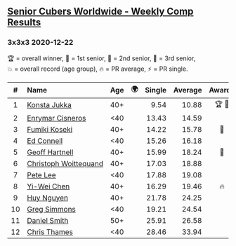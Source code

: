 <style>table {white-space: nowrap;}</style>
<link rel="stylesheet" type="text/css" href="/scw-comp/css/flags.css" />

## [Senior Cubers Worldwide - Weekly Comp Results](/scw-comp/results/)
### 3x3x3 2020-12-22

<span style="white-space: nowrap;">🏆 = overall winner</span>, <span style="white-space: nowrap;">🥇 = 1st senior</span>, <span style="white-space: nowrap;">🥈 = 2nd senior</span>, <span style="white-space: nowrap;">🥉 = 3rd senior</span>, <span style="white-space: nowrap;">💥 = overall record (age group)</span>, <span style="white-space: nowrap;">🔥 = PR average</span>, <span style="white-space: nowrap;">⚡ = PR single</span>.

| # | Name | Age | 🌍 | Single | Average | Awards | Solve 1 | Solve 2 | Solve 3 | Solve 4 | Solve 5 | Video |
| :--: | :-- | :--: | :--: | --: | --: | :--: | --: | --: | --: | --: | --: | :-- |
| 1 | [Konsta Jukka](../../persons/konsta_jukka/333.md) | 40+ | <i class="flag flag-FI" /> | 9.54 | 10.88 | 🏆 🥇 | 9.84 | 12.34 | 11.81 | 10.99 | 9.54 | [Desktop](https://www.facebook.com/events/758481858355136/permalink/762453947957927) / [Mobile](https://m.facebook.com/events/758481858355136?view=permalink&id=762453947957927) |
| 2 | [Enrymar Cisneros](../../persons/enrymar_cisneros/333.md) | <40 | <i class="flag flag-VE" /> | 13.43 | 14.59 |  | 13.43 | 15.97 | 15.40 | 14.91 | 13.46 | [Desktop](https://www.facebook.com/events/758481858355136/permalink/762685037934818) / [Mobile](https://m.facebook.com/events/758481858355136?view=permalink&id=762685037934818) |
| 3 | [Fumiki Koseki](../../persons/fumiki_koseki/333.md) | 40+ | <i class="flag flag-JP" /> | 14.22 | 15.78 | 🥈 | 14.22 | 15.69 | 18.82 | 16.16 | 15.49 | [Desktop](https://www.facebook.com/events/758481858355136/permalink/762137537989568) / [Mobile](https://m.facebook.com/events/758481858355136?view=permalink&id=762137537989568) |
| 4 | [Ed Connell](../../persons/ed_connell/333.md) | <40 | <i class="flag flag-IE" /> | 15.26 | 16.18 |  | 16.55 | 16.11 | 15.26 | 16.65 | 15.89 | [Desktop](https://www.facebook.com/events/758481858355136/permalink/762336287969693) / [Mobile](https://m.facebook.com/events/758481858355136?view=permalink&id=762336287969693) |
| 5 | [Geoff Hartnell](../../persons/geoff_hartnell/333.md) | 40+ | <i class="flag flag-GB" /> | 15.99 | 18.24 | 🥉 | 18.42 | 20.53 | 18.46 | 17.83 | 15.99 | [Desktop](https://www.facebook.com/events/758481858355136/permalink/760166784853310) / [Mobile](https://m.facebook.com/events/758481858355136?view=permalink&id=760166784853310) |
| 6 | [Christoph Woittequand](../../persons/christoph_woittequand/333.md) | 40+ | <i class="flag flag-FR" /> | 17.03 | 18.88 |  | 19.28 | 17.53 | 17.03 | 25.09 | 19.84 | [Desktop](https://www.facebook.com/798047139/videos/10158997233967140) / [Mobile](https://m.facebook.com/798047139/videos/10158997233967140) |
| 7 | [Pete Lee](../../persons/pete_lee/333.md) | <40 | <i class="flag flag-GB" /> | 17.88 | 19.08 |  | 17.88 | 20.02 | 18.08 | 19.91 | 19.26 | [Desktop](https://www.facebook.com/events/758481858355136/permalink/761732801363375) / [Mobile](https://m.facebook.com/events/758481858355136?view=permalink&id=761732801363375) |
| 8 | [Yi-Wei Chen](../../persons/yi_wei_chen/333.md) | 40+ | <i class="flag flag-TW" /> | 16.29 | 19.46 | 🔥 | 16.29 | 23.08 | 18.66 | 18.92 | 20.80 | [Desktop](https://www.facebook.com/events/758481858355136/permalink/761815598021762) / [Mobile](https://m.facebook.com/events/758481858355136?view=permalink&id=761815598021762) |
| 9 | [Huy Nguyen](../../persons/huy_nguyen/333.md) | 40+ | <i class="flag flag-CA" /> | 21.78 | 24.25 |  | 24.40 | 24.54 | DNF | 23.80 | 21.78 | [Desktop](https://www.facebook.com/events/758481858355136/permalink/762597614610227) / [Mobile](https://m.facebook.com/events/758481858355136?view=permalink&id=762597614610227) |
| 10 | [Greg Simmons](../../persons/greg_simmons/333.md) | <40 | <i class="flag flag-GB" /> | 19.21 | 24.54 |  | 21.96 | 19.21 | 29.15 | 22.51 | 29.33 | [Desktop](https://www.facebook.com/events/758481858355136/permalink/762615547941767) / [Mobile](https://m.facebook.com/events/758481858355136?view=permalink&id=762615547941767) |
| 11 | [Daniel Smith](../../persons/daniel_smith/333.md) | 50+ | <i class="flag flag-US" /> | 25.91 | 26.58 |  | 29.83 | 26.06 | 27.34 | 25.91 | 26.34 | [Desktop](https://www.facebook.com/events/758481858355136/permalink/762665831270072) / [Mobile](https://m.facebook.com/events/758481858355136?view=permalink&id=762665831270072) |
| 12 | [Chris Thames](../../persons/chris_thames/333.md) | <40 | <i class="flag flag-US" /> | 28.46 | 33.94 |  | 34.96 | 34.32 | 32.54 | 35.40 | 28.46 | [Desktop](https://www.facebook.com/events/758481858355136/permalink/762015128001809) / [Mobile](https://m.facebook.com/events/758481858355136?view=permalink&id=762015128001809) |

<!-- Global site tag (gtag.js) - Google Analytics -->
<script async src="https://www.googletagmanager.com/gtag/js?id=UA-86348435-3"></script>
<script>window.dataLayer = window.dataLayer || []; function gtag() {dataLayer.push(arguments);} gtag('js', new Date()); gtag('config', 'UA-86348435-3');</script>
